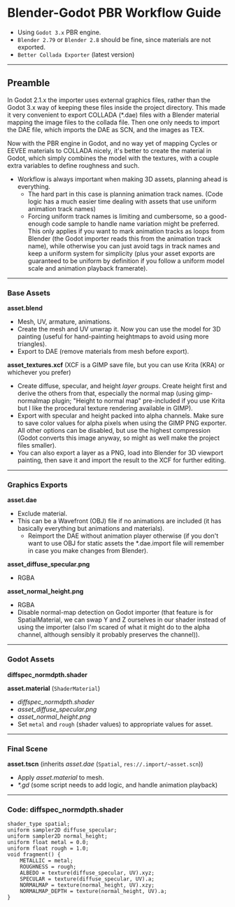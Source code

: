 # Blender-Godot PBR Workflow Guide

- Using `Godot 3.x` PBR engine.
- `Blender 2.79` or `Blender 2.8` should be fine, since materials are not exported.
- `Better Collada Exporter` (latest version)

***

## Preamble

In Godot 2.1.x the importer uses external graphics files, rather than the Godot 3.x way of keeping these files inside the project directory.
This made it very convenient to export COLLADA (\*.dae) files with a Blender material mapping the image files to the collada file.
Then one only needs to import the DAE file, which imports the DAE as SCN, and the images as TEX.

Now with the PBR engine in Godot, and no way yet of mapping Cycles or EEVEE materials to COLLADA nicely, it's better to create the material in Godot, which simply combines the model with the textures, with a couple extra variables to define roughness and such.

- Workflow is always important when making 3D assets, planning ahead is everything.
  - The hard part in this case is planning animation track names. (Code logic has a much easier time dealing with assets that use uniform animation track names)
  - Forcing uniform track names is limiting and cumbersome, so a good-enough code sample to handle name variation might be preferred. This only applies if you want to mark animation tracks as loops from Blender (the Godot importer reads this from the animation track name), while otherwise you can just avoid tags in track names and keep a uniform system for simplicity (plus your asset exports are guaranteed to be uniform by definition if you follow a uniform model scale and animation playback framerate).

***

### Base Assets

**asset.blend**
- Mesh, UV, armature, animations.
- Create the mesh and UV unwrap it. Now you can use the model for 3D painting (useful for hand-painting heightmaps to avoid using more triangles).
- Export to DAE (remove materials from mesh before export).

**asset_textures.xcf** (XCF is a GIMP save file, but you can use Krita (KRA) or whichever you prefer)
- Create diffuse, specular, and height *layer groups*. Create height first and derive the others from that, especially the normal map (using gimp-normalmap plugin; "Height to normal map" pre-included if you use Krita but I like the procedural texture rendering available in GIMP).
- Export with specular and height packed into alpha channels. Make sure to save color values for alpha pixels when using the GIMP PNG exporter. All other options can be disabled, but use the highest compression (Godot converts this image anyway, so might as well make the project files smaller).
- You can also export a layer as a PNG, load into Blender for 3D viewport painting, then save it and import the result to the XCF for further editing.

***

### Graphics Exports

**asset.dae**
- Exclude material.
- This can be a Wavefront (OBJ) file if no animations are included (it has basically everything but animations and materials).
  - Reimport the DAE without animation player otherwise (if you don't want to use OBJ for static assets the \*.dae.import file will remember in case you make changes from Blender).

**asset_diffuse_specular.png**
- RGBA

**asset_normal_height.png**
- RGBA
- Disable normal-map detection on Godot importer (that feature is for SpatialMaterial, we can swap Y and Z ourselves in our shader instead of using the importer (also I'm scared of what it might do to the alpha channel, although sensibly it probably preserves the channel)).

***

### Godot Assets

**diffspec_normdpth.shader**

**asset.material** (`ShaderMaterial`)
- *diffspec_normdpth.shader*
- *asset\_diffuse_specular.png*
- *asset\_normal_height.png*
- Set `metal` and `rough` (shader values) to appropriate values for asset.

***

### Final Scene

**asset.tscn** (inherits *asset.dae* (`Spatial`, `res://.import/~asset.scn`))
- Apply *asset.material* to mesh.
- *\*.gd* (some script needs to add logic, and handle animation playback)

***

### Code: diffspec_normdpth.shader
```
shader_type spatial;
uniform sampler2D diffuse_specular;
uniform sampler2D normal_height;
uniform float metal = 0.0;
uniform float rough = 1.0;
void fragment() {
	METALLIC = metal;
	ROUGHNESS = rough;
	ALBEDO = texture(diffuse_specular, UV).xyz;
	SPECULAR = texture(diffuse_specular, UV).a;
	NORMALMAP = texture(normal_height, UV).xzy;
	NORMALMAP_DEPTH = texture(normal_height, UV).a;
}
```

